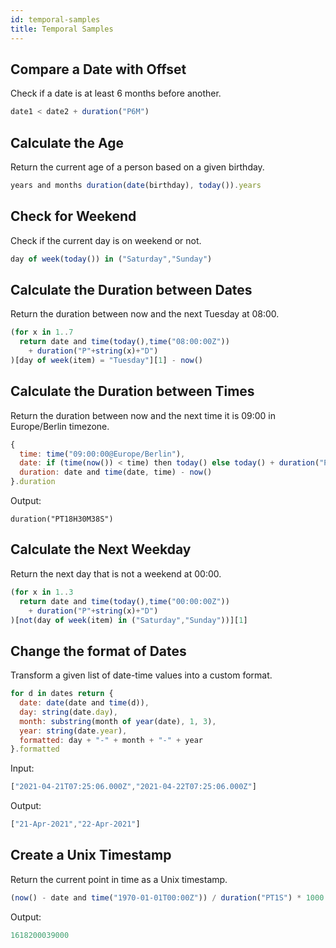 ```yaml
---
id: temporal-samples
title: Temporal Samples
---
```


## Compare a Date with Offset

Check if a date is at least 6 months before another.

```js
date1 < date2 + duration("P6M")
```

## Calculate the Age

Return the current age of a person based on a given birthday.

```js
years and months duration(date(birthday), today()).years
```

## Check for Weekend

Check if the current day is on weekend or not.

```js
day of week(today()) in ("Saturday","Sunday")
```

## Calculate the Duration between Dates

Return the duration between now and the next Tuesday at 08:00.

```js
(for x in 1..7 
  return date and time(today(),time("08:00:00Z")) 
    + duration("P"+string(x)+"D")
)[day of week(item) = "Tuesday"][1] - now()
```

## Calculate the Duration between Times

Return the duration between now and the next time it is 09:00 in Europe/Berlin timezone.

```js
{
  time: time("09:00:00@Europe/Berlin"),
  date: if (time(now()) < time) then today() else today() + duration("P1D"),
  duration: date and time(date, time) - now()
}.duration
```

Output:
``` 
duration("PT18H30M38S")
```

## Calculate the Next Weekday

Return the next day that is not a weekend at 00:00.

```js
(for x in 1..3 
  return date and time(today(),time("00:00:00Z")) 
    + duration("P"+string(x)+"D")
)[not(day of week(item) in ("Saturday","Sunday"))][1]
```

## Change the format of Dates

Transform a given list of date-time values into a custom format.

```js
for d in dates return { 
  date: date(date and time(d)), 
  day: string(date.day),
  month: substring(month of year(date), 1, 3),
  year: string(date.year),
  formatted: day + "-" + month + "-" + year
}.formatted
```

Input:
```js
["2021-04-21T07:25:06.000Z","2021-04-22T07:25:06.000Z"]
```

Output:
```js
["21-Apr-2021","22-Apr-2021"]
```

## Create a Unix Timestamp

Return the current point in time as a Unix timestamp.

```js
(now() - date and time("1970-01-01T00:00Z")) / duration("PT1S") * 1000
```

Output:
```js
1618200039000
```